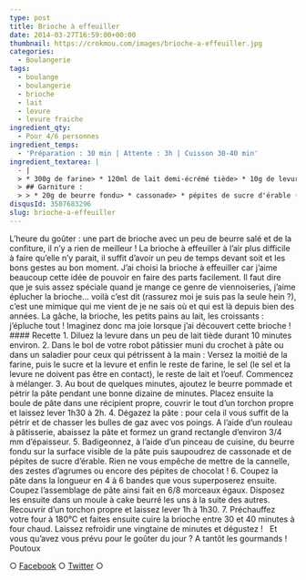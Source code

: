```yaml
---
type: post
title: Brioche à effeuiller
date: 2014-03-27T16:59:00+00:00
thumbnail: https://crokmou.com/images/brioche-a-effeuiller.jpg
categories: 
  - Boulangerie
tags: 
  - boulange
  - boulangerie
  - brioche
  - lait
  - levure
  - levure fraiche
ingredient_qty: 
  - Pour 4/6 personnes
ingredient_temps: 
  - 'Préparation : 30 min | Attente : 3h | Cuisson 30-40 min'
ingredient_textarea: |
  - |
  > * 300g de farine> * 120ml de lait demi-écrémé tiède> * 10g de levure fraîche> * 35g de beurre> * 2 càs de sucre> * 1 oeufs> * 1 pincée de sel
  > ## Garniture :
  > > * 20g de beurre fondu> * cassonade> * pépites de sucre d'érable (facultatif)
disqusId: 3587683296
slug: brioche-a-effeuiller
---
```


L’heure du goûter : une part de brioche avec un peu de beurre salé et de la confiture, il n’y a rien de meilleur ! La brioche à effeuiller à l’air plus difficile à faire qu’elle n’y parait, il suffit d’avoir un peu de temps devant soit et les bons gestes au bon moment. J’ai choisi la brioche à effeuiller car j’aime beaucoup cette idée de pouvoir en faire des parts facilement. Il faut dire que je suis assez spéciale quand je mange ce genre de viennoiseries, j’aime éplucher la brioche… voilà c’est dit (rassurez moi je suis pas la seule hein ?), c’est une mimique qui me vient de je ne sais où et qui est là depuis bien des années. La gâche, la brioche, les petits pains au lait, les croissants : j’épluche tout ! Imaginez donc ma joie lorsque j’ai découvert cette brioche !   #### Recette 1\. Diluez la levure dans un peu de lait tiède durant 10 minutes environ. 2\. Dans le bol de votre robot pâtissier muni du crochet à pâte ou dans un saladier pour ceux qui pétrissent à la main : Versez la moitié de la farine, puis le sucre et la levure et enfin le reste de farine, le sel (le sel et la levure ne doivent pas être en contact), le reste de lait et l’oeuf. Commencez à mélanger. 3\. Au bout de quelques minutes, ajoutez le beurre pommade et pétrir la pâte pendant une bonne dizaine de minutes. Placez ensuite la boule de pâte dans une récipient propre, couvrir le tout d’un torchon propre et laissez lever 1h30 à 2h. 4\. Dégazez la pâte : pour cela il vous suffit de la pétrir et de chasser les bulles de gaz avec vos poings. A l’aide d’un rouleau à pâtisserie, abaissez la pâte et formez un grand rectangle d’environ 3/4 mm d’épaisseur. 5\. Badigeonnez, à l’aide d’un pinceau de cuisine, du beurre fondu sur la surface visible de la pâte puis saupoudrez de cassonade et de pépites de sucre d’érable. Rien ne vous empêche de mettre de la cannelle, des zestes d’agrumes ou encore des pépites de chocolat ! 6\. Coupez la pâte dans la longueur en 4 à 6 bandes que vous superposerez ensuite. Coupez l’assemblage de pâte ainsi fait en 6/8 morceaux égaux. Disposez les ensuite dans un moule à cake beurré les uns à la suite des autres. Recouvrir d’un torchon propre et laissez lever 1h à 1h30. 7\. Préchauffez votre four à 180°C et faites ensuite cuire la brioche entre 30 et 40 minutes à four chaud. Laissez refroidir une vingtaine de minutes et dégustez !   Et vous qu’avez vous prévu pour le goûter du jour ? A tantôt les gourmands ! Poutoux  

○ [Facebook](https://www.facebook.com/crokmou.blog) ○ [Twitter](https://twitter.com/Crokmou) ○